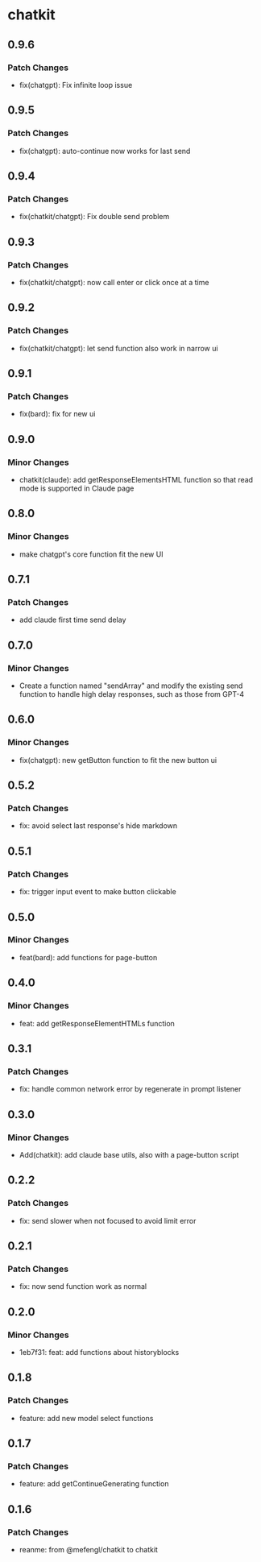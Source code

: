 # chatkit

## 0.9.6

### Patch Changes

- fix(chatgpt): Fix infinite loop issue

## 0.9.5

### Patch Changes

- fix(chatgpt): auto-continue now works for last send

## 0.9.4

### Patch Changes

- fix(chatkit/chatgpt): Fix double send problem

## 0.9.3

### Patch Changes

- fix(chatkit/chatgpt): now call enter or click once at a time

## 0.9.2

### Patch Changes

- fix(chatkit/chatgpt): let send function also work in narrow ui

## 0.9.1

### Patch Changes

- fix(bard): fix for new ui

## 0.9.0

### Minor Changes

- chatkit(claude): add getResponseElementsHTML function so that read mode is supported in Claude page

## 0.8.0

### Minor Changes

- make chatgpt's core function fit the new UI

## 0.7.1

### Patch Changes

- add claude first time send delay

## 0.7.0

### Minor Changes

- Create a function named "sendArray" and modify the existing send function to handle high delay responses, such as those from GPT-4

## 0.6.0

### Minor Changes

- fix(chatgpt): new getButton function to fit the new button ui

## 0.5.2

### Patch Changes

- fix: avoid select last response's hide markdown

## 0.5.1

### Patch Changes

- fix: trigger input event to make button clickable

## 0.5.0

### Minor Changes

- feat(bard): add functions for page-button

## 0.4.0

### Minor Changes

- feat: add getResponseElementHTMLs function

## 0.3.1

### Patch Changes

- fix: handle common network error by regenerate in prompt listener

## 0.3.0

### Minor Changes

- Add(chatkit): add claude base utils, also with a page-button script

## 0.2.2

### Patch Changes

- fix: send slower when not focused to avoid limit error

## 0.2.1

### Patch Changes

- fix: now send function work as normal

## 0.2.0

### Minor Changes

- 1eb7f31: feat: add functions about historyblocks

## 0.1.8

### Patch Changes

- feature: add new model select functions

## 0.1.7

### Patch Changes

- feature: add getContinueGenerating function

## 0.1.6

### Patch Changes

- reanme: from @mefengl/chatkit to chatkit
